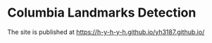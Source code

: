 # Columbia Landmarks Detection
The site is published at https://h-y-h-y-h.github.io/yh3187.github.io/
